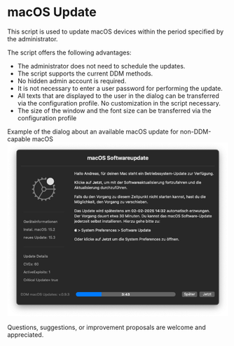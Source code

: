 # macOS Update


This script is used to update macOS devices within the period specified by the administrator.

The script offers the following advantages:

- The administrator does not need to schedule the updates.
- The script supports the current DDM methods.
- No hidden admin account is required.
- It is not necessary to enter a user password for performing the update.
- All texts that are displayed to the user in the dialog can be transferred via the configuration profile. No customization in the script necessary.
- The size of the window and the font size can be transferred via the configuration profile
  
Example of the dialog about an available macOS update for non-DDM-capable macOS
![](https://github.com/avogel-mac/Update_macOS_DDM/blob/main/Pictures/Bildschirmfoto%202025-01-28%20um%2016.21.40.png?raw=true)


Questions, suggestions, or improvement proposals are welcome and appreciated.
